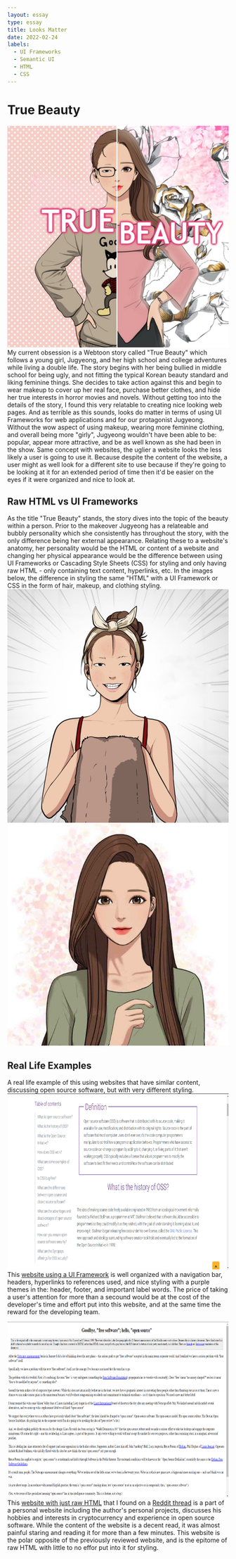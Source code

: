 ```yaml
---
layout: essay
type: essay
title: Looks Matter
date: 2022-02-24
labels:
  - UI Frameworks
  - Semantic UI
  - HTML
  - CSS
---
```


# True Beauty
<img class="ui medium right floated image" src="../images/true_beauty.jpg">
My current obsession is a Webtoon story called "True Beauty" which follows a young girl, Jugyeong, and her high school and college adventures while living a double life. The story begins with her being bullied in middle school for being ugly, and not fitting the typical Korean beauty standard and liking feminine things. She decides to take action against this and begin to wear makeup to cover up her real face, purchase better clothes, and hide her true interests in horror movies and novels. Without getting too into the details of the story, I found this very relatable to creating nice looking web pages. And as terrible as this sounds, looks do matter in terms of using UI Frameworks for web applications and for our protagonist Jugyeong. Without the wow aspect of using makeup, wearing more feminine clothing, and overall being more "girly", Jugyeong wouldn't have been able to be: popular, appear more attractive, and be as well known as she had been in the show. Same concept with websites, the uglier a website looks the less likely a user is going to use it. Because despite the content of the website, a user might as well look for a different site to use because if they're going to be looking at it for an extended period of time then it'd be easier on the eyes if it were organized and nice to look at. 

## Raw HTML vs UI Frameworks
As the title "True Beauty" stands, the story dives into the topic of the beauty within a person. Prior to the makeover Jugyeong has a relateable and bubbly personality which she consistently has throughout the story, with the only difference being her external appearance. Relating these to a website's anatomy, her personality would be the HTML or content of a website and changing her physical appearance would be the difference between using UI Frameworks or Cascading Style Sheets (CSS) for styling and only having raw HTML - only containing text content, hyperlinks, etc. In the images below, the difference in styling the same "HTML" with a UI Framework or CSS in the form of hair, makeup, and clothing styling.
<img class="ui medium left floated image" src="../images/ugly_jugyeong.jpg">
<img class="ui medium right floated image" src="../images/pretty_jugyeong.jpg">
<br>
## Real Life Examples
A real life example of this using websites that have similar content, discussing open source software, but with very different styling.
<img src="../images/website with ui.png" alt="website with ui" width="700" height="400">
This <a target="_blank" href="https://www.synopsys.com/glossary/what-is-open-source-software.html">website using a UI Framework</a> is well organized with a navigation bar, headers, hyperlinks to references used, and nice styling with a purple themes in the: header, footer, and important label words. The price of taking a user's attention for more than a secound would be at the cost of the developer's time and effort put into this website, and at the same time the reward for the developing team.

<img src="../images/rawhtml.png" alt="raw html" width="700" height="400">
This <a target="_blank" href="http://catb.org/~esr/open-source.html">website with just raw HTML</a> that I found on a <a href="https://www.reddit.com/r/web_design/comments/b9fvbs/collection_of_minimalraw_html_websites/">Reddit thread</a> is a part of a personal website including the author's personal projects, discusses his hobbies and interests in cryptocurrency and experience in open source software. While the content of the website is a decent read, it was almost painful staring and reading it for more than a few minutes. This website is the polar opposite of the previously reviewed website, and is the epitome of raw HTML with little to no effor put into it for styling. 


